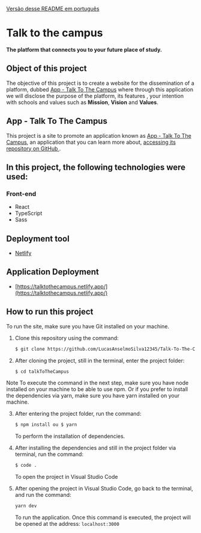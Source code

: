 [Versão desse README em português](https://github.com/LucasAnselmoSilva12345/Talk-To-The-Campus/blob/talkToTheCampus/README.md)

# Talk to the campus

**The platform that connects you to your future place of study.**

## Object of this project

The objective of this project is to create a website for the dissemination of a platform, dubbed [App - Talk To The Campus](https://github.com/LucasAnselmoSilva12345/app_Talk_To_The_Campus) where through this application we will disclose the purpose of the platform, its features , your intention with schools and values such as **Mission**, **Vision** and **Values**.

## App - Talk To The Campus

This project is a site to promote an application known as [App - Talk To The Campus](https://github.com/LucasAnselmoSilva12345/app_Talk_To_The_Campus), an application that you can learn more about, [accessing its repository on GitHub ](https://github.com/LucasAnselmoSilva12345/app_Talk_To_The_Campus).

## In this project, the following technologies were used:

### Front-end

- React
- TypeScript
- Sass

## Deployment tool

- [Netlify](https://app.netlify.com/)

## Application Deployment

- [https://talktothecampus.netlify.app/](https://talktothecampus.netlify.app/)

## How to run this project

To run the site, make sure you have Git installed on your machine.

1. Clone this repository using the command:

   ```sh
   $ git clone https://github.com/LucasAnselmoSilva12345/Talk-To-The-Campus.git talkToTheCampus
   ```

2. After cloning the project, still in the terminal, enter the project folder:

   ```sh
   $ cd talkToTheCampus
   ```

Note To execute the command in the next step, make sure you have node installed on your machine to be able to use npm. Or if you prefer to install the dependencies via yarn, make sure you have yarn installed on your machine.

3. After entering the project folder, run the command:

   ```sh
   $ npm install ou $ yarn
   ```

   To perform the installation of dependencies.

4. After installing the dependencies and still in the project folder via terminal, run the command:

   ```sh
   $ code .
   ```

   To open the project in Visual Studio Code

5. After opening the project in Visual Studio Code, go back to the terminal, and run the command:
   ```sh
   yarn dev
   ```
   To run the application. Once this command is executed, the project will be opened at the address: `localhost:3000`
